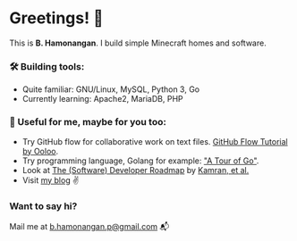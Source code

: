 # Greetings! 👋

This is **B. Hamonangan**. I build simple Minecraft homes and software.

<!--
### :bulb: My (G)LAMP stack:

- <img src="https://github.com/get-icon/geticon/raw/master/icons/gnu.svg" alt="GNU" width="15px" height="15px"><img src="https://github.com/get-icon/geticon/raw/master/icons/linux-tux.svg" alt="Linux" width="15px" height="15px"> **GNU/Linux** - the operating system
- <img src="https://github.com/get-icon/geticon/raw/master/icons/apache.svg" alt="Apache" width="15px" height="15px"> **Apache** - the web server
- <img src="https://github.com/get-icon/geticon/raw/master/icons/mariadb-icon.svg" alt="MariaDB" width="15px" height="15px"> **MariaDB** - the database server
- <img src="https://github.com/get-icon/geticon/raw/master/icons/python.svg" alt="Python" width="15px" height="15px"> **Python** - the programming language (I'm currently learning PHP as well...)
-->

<!--
### My favorite building tools:

- <a href="https://www.go.dev/" title="Golang"><img src="https://github.com/get-icon/geticon/raw/master/icons/go.svg" alt="Golang" width="15px" height="15px"></a> __Golang__: Simple yet powerful. Have almost completed internal library and it is very easy to import external library.
- <a href="https://www.python.org/" title="Python"><img src="https://github.com/get-icon/geticon/raw/master/icons/python.svg" alt="Python" width="15px" height="15px"></a> __Python__: Begineer friendly too. Just like virus, found everywhere from simple script to cutting-edge AI.
- <a href="https://www.docker.com/" title="docker"><img src="https://github.com/get-icon/geticon/raw/master/icons/docker-icon.svg" alt="docker" width="15px" height="15px"></a> __Docker__: Once we have different environment (computers) to run software, this guy will guarantee all things work.
-->

### 🛠️ Building tools:

- Quite familiar: GNU/Linux, MySQL, Python 3, Go
- Currently learning: Apache2, MariaDB, PHP


### 🔗 Useful for me, maybe for you too:

- Try GitHub flow for collaborative work on text files. [GitHub Flow Tutorial by Ooloo](https://ooloo.io/project/github-flow/git-workflows).
- Try programming language, Golang for example: ["A Tour of Go"](https://go.dev/tour/welcome/1).
- Look at [The (Software) Developer Roadmap](https://roadmap.sh/) by [Kamran, et al.](https://github.com/kamranahmedse)
- Visit [my blog](https://hamonangann.github.io) :v:

<!--
### Good references:

- Pro Git book
- Automate the Boring Stuff with Python
- The GNU C Programming Tutorial
-->

### Want to say hi?
Mail me at [b.hamonangan.p@gmail.com](mailto:b.hamonangan.p@gmail.com) 📬
<!--
**hamonangann/hamonangann** is a ✨ _special_ ✨ repository because its `README.md` (this file) appears on your GitHub profile.

Here are some ideas to get you started:

- 🔭 I’m currently working on ...
- 🌱 I’m currently learning ...
- 👯 I’m looking to collaborate on ...
- 🤔 I’m looking for help with ...
- 💬 Ask me about ...
- 📫 How to reach me: ...
- 😄 Pronouns: ...
- ⚡ Fun fact: ...
-->
